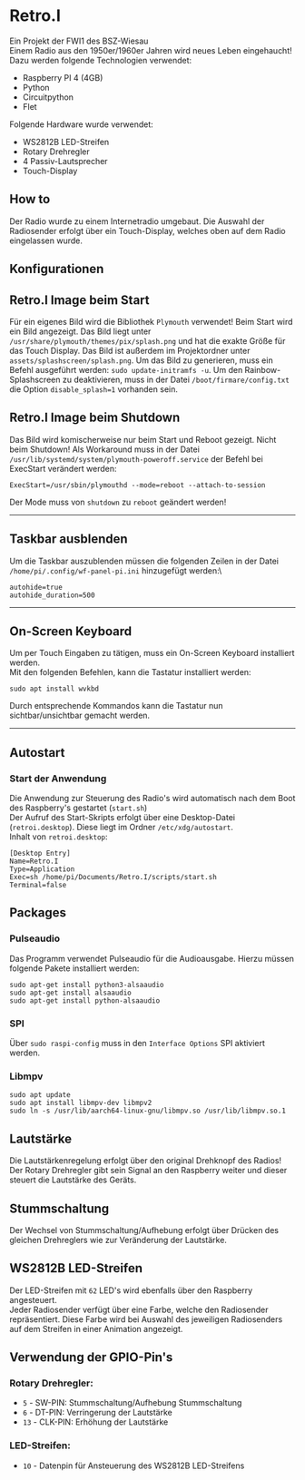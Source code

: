 # Retro.I
Ein Projekt der FWI1 des BSZ-Wiesau\
Einem Radio aus den 1950er/1960er Jahren wird neues Leben eingehaucht!\
Dazu werden folgende Technologien verwendet:
* Raspberry PI 4 (4GB)
* Python
* Circuitpython
* Flet

Folgende Hardware wurde verwendet:
* WS2812B LED-Streifen
* Rotary Drehregler
* 4 Passiv-Lautsprecher
* Touch-Display

## How to
Der Radio wurde zu einem Internetradio umgebaut. Die Auswahl der Radiosender erfolgt über ein Touch-Display, welches oben auf dem Radio eingelassen wurde.

## Konfigurationen
## Retro.I Image beim Start
Für ein eigenes Bild wird die Bibliothek `Plymouth` verwendet!
Beim Start wird ein Bild angezeigt. Das Bild liegt unter `/usr/share/plymouth/themes/pix/splash.png` und hat die exakte Größe für das Touch Display.
Das Bild ist außerdem im Projektordner unter `assets/splashscreen/splash.png`.
Um das Bild zu generieren, muss ein Befehl ausgeführt werden: `sudo update-initramfs -u`.
Um den Rainbow-Splashscreen zu deaktivieren, muss in der Datei `/boot/firmare/config.txt` die Option `disable_splash=1` vorhanden sein.

## Retro.I Image beim Shutdown
Das Bild wird komischerweise nur beim Start und Reboot gezeigt. Nicht beim Shutdown!
Als Workaround muss in der Datei `/usr/lib/systemd/system/plymouth-poweroff.service` der Befehl bei ExecStart verändert werden:
```
ExecStart=/usr/sbin/plymouthd --mode=reboot --attach-to-session
```

Der Mode muss von `shutdown` zu `reboot` geändert werden!

<hr>

## Taskbar ausblenden
Um die Taskbar auszublenden müssen die folgenden Zeilen in der Datei `/home/pi/.config/wf-panel-pi.ini` hinzugefügt werden:\
```
autohide=true
autohide_duration=500
```
<hr>

## On-Screen Keyboard
Um per Touch Eingaben zu tätigen, muss ein On-Screen Keyboard installiert werden.\
Mit den folgenden Befehlen, kann die Tastatur installiert werden:
```
sudo apt install wvkbd
```
Durch entsprechende Kommandos kann die Tastatur nun sichtbar/unsichtbar gemacht werden.
<hr>

## Autostart
### Start der Anwendung
Die Anwendung zur Steuerung des Radio's wird automatisch nach dem Boot des Raspberry's gestartet (`start.sh`)\
Der Aufruf des Start-Skripts erfolgt über eine Desktop-Datei (`retroi.desktop`). Diese liegt im Ordner `/etc/xdg/autostart`.\
Inhalt von `retroi.desktop`:
```
[Desktop Entry]
Name=Retro.I
Type=Application
Exec=sh /home/pi/Documents/Retro.I/scripts/start.sh
Terminal=false
```
## Packages
### Pulseaudio
Das Programm verwendet Pulseaudio für die Audioausgabe. Hierzu müssen folgende Pakete installiert werden:
```
sudo apt-get install python3-alsaaudio
sudo apt-get install alsaaudio
sudo apt-get install python-alsaaudio
```
### SPI
Über `sudo raspi-config` muss in den `Interface Options` SPI aktiviert werden.

### Libmpv
```
sudo apt update
sudo apt install libmpv-dev libmpv2
sudo ln -s /usr/lib/aarch64-linux-gnu/libmpv.so /usr/lib/libmpv.so.1
```

<!--
### Updates
Bei jedem Boot des Raspberry's wird ein Update-Skript (`update.sh`) ausgeführt.\
Dieses Skript prüft, ob neue Updates verfügbar sind, indem es die aktuelle Tag-Version auf dem Raspberry mit dem neuesten Tag im Github-Repo vergleicht.\
Ist ein neues Update für die Anwendung verfügbar wird der neueste Tag heruntergeladen.
-->

## Lautstärke
Die Lautstärkenregelung erfolgt über den original Drehknopf des Radios!\
Der Rotary Drehregler gibt sein Signal an den Raspberry weiter und dieser steuert die Lautstärke des Geräts.

## Stummschaltung
Der Wechsel von Stummschaltung/Aufhebung erfolgt über Drücken des gleichen Drehreglers wie zur Veränderung der Lautstärke.

## WS2812B LED-Streifen
Der LED-Streifen mit `62` LED's wird ebenfalls über den Raspberry angesteuert.\
Jeder Radiosender verfügt über eine Farbe, welche den Radiosender repräsentiert. Diese Farbe wird bei Auswahl des jeweiligen Radiosenders auf dem Streifen in einer Animation angezeigt.

## Verwendung der GPIO-Pin's
### Rotary Drehregler:
* `5` - SW-PIN: Stummschaltung/Aufhebung Stummschaltung
* `6` - DT-PIN: Verringerung der Lautstärke
* `13` - CLK-PIN: Erhöhung der Lautstärke

### LED-Streifen:
* `10` - Datenpin für Ansteuerung des WS2812B LED-Streifens
